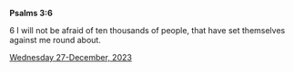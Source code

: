 **Psalms 3:6**

6 I will not be afraid of ten thousands of people, that have set themselves against me round about.

[Wednesday 27-December, 2023](https://getbible.net/kjv/Psalms/3/6)
